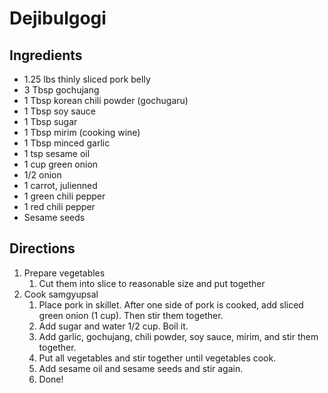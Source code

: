 Dejibulgogi
===========

Ingredients
-----------

- 1.25 lbs thinly sliced pork belly
- 3 Tbsp gochujang
- 1 Tbsp korean chili powder (gochugaru)
- 1 Tbsp soy sauce
- 1 Tbsp sugar
- 1 Tbsp mirim (cooking wine)
- 1 Tbsp minced garlic
- 1 tsp sesame oil
- 1 cup green onion
- 1/2 onion
- 1 carrot, julienned
- 1 green chili pepper
- 1 red chili pepper
- Sesame seeds

Directions
----------

1. Prepare vegetables
    1. Cut them into slice to reasonable size and put together
2. Cook samgyupsal
    1. Place pork in skillet. After one side of pork is cooked, add sliced green onion (1 cup). Then stir them together.
    2. Add sugar and water 1/2 cup. Boil it.
    3. Add garlic, gochujang, chili powder, soy sauce, mirim, and stir them together.
    4. Put all vegetables and stir together until vegetables cook.
    5. Add sesame oil and sesame seeds and stir again.
    6. Done!
